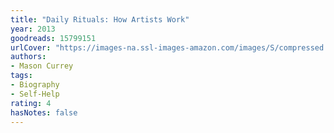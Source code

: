 ```yaml
---
title: "Daily Rituals: How Artists Work"
year: 2013
goodreads: 15799151
urlCover: "https://images-na.ssl-images-amazon.com/images/S/compressed.photo.goodreads.com/books/1344618847i/15799151.jpg"
authors:
- Mason Currey
tags:
- Biography
- Self-Help
rating: 4
hasNotes: false
---
```

